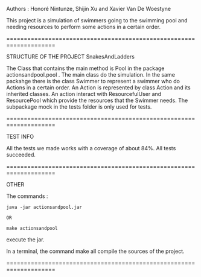 Authors :
Honoré Nintunze, Shijin Xu and Xavier Van De Woestyne



This project is a simulation of swimmers going to the swimming pool
and needing resources to perform some actions in a certain order.

====================================================================

STRUCTURE OF THE PROJECT SnakesAndLadders

The Class that contains the main method is Pool in the package 
actionsandpool.pool . 
The main class do the simulation. In the same packahge there is 
the class Swimmer to represent a swimmer who do Actions in a certain
order. An Action is represented by class Action and its inherited
classes. An action interact with ResourcefulUser and ResourcePool 
which provide the resources that the Swimmer needs.
The subpackage mock in the tests folder is only used for tests.

====================================================================


TEST INFO

All the tests we made works with a coverage of about 84%. All tests
succeeded.

====================================================================

OTHER

The commands :

	java -jar actionsandpool.jar

	OR

	make actionsandpool

execute the jar.

In a terminal, the command make all compile the sources of 
the project.

====================================================================
